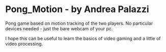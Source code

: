 Pong_Motion - by Andrea Palazzi
===========

Pong game based on motion tracking of the two players.
No particular devices needed - just the bare webcam of your pc.

I hope this can be useful to learn the basics of video gaming and a little of video processing.
